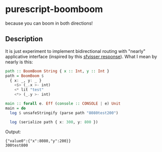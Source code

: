 # purescript-boomboom

because you can boom in both directions!

## Description

It is just experiment to implement bidirectional routing with "nearly" applicative interface (inspired by this [sfvisser response](https://www.reddit.com/r/haskell/comments/38o0f7/a_mixture_of_applicative_and_divisible/#thing_t1_crwh6le)). What I mean by nearly is this:

```purescript
path :: BoomBoom String { x :: Int, y :: Int }
path = BoomBoom $
  { x: _, y: _ }
    <$> (_.x >- int)
    <* lit "test"
    <*> (_.y >- int)

main :: forall e. Eff (console :: CONSOLE | e) Unit
main = do
  log $ unsafeStringify (parse path "8080test200")

  log (serialize path { x: 300, y: 800 })
```

Output:

```shell
{"value0":{"x":8080,"y":200}}
300test800
```
